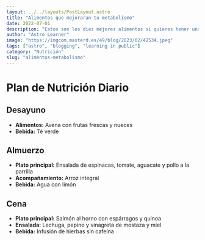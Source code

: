 ```yaml
---
layout: ../../layouts/PostLayout.astro
title: "Alimentos que mejoraran tu metabolismo"
date: 2022-07-01
description: "Estos son los diez mejores alimentos si quieres tener una dieta balanceada, y no morir en el intento."
author: "Astro Learner"
image: "https://imgcom.masterd.es/49/blog/2023/02/42534.jpeg"
tags: ["astro", "blogging", "learning in public"]
category: "Nutrición"
slug: "alimentos-metabolismo"
---
```


# Plan de Nutrición Diario

## Desayuno

- **Alimentos:** Avena con frutas frescas y nueces
- **Bebida:** Té verde

## Almuerzo

- **Plato principal:** Ensalada de espinacas, tomate, aguacate y pollo a la parrilla
- **Acompañamiento:** Arroz integral
- **Bebida:** Agua con limón

## Cena

- **Plato principal:** Salmón al horno con espárragos y quinoa
- **Ensalada:** Lechuga, pepino y vinagreta de mostaza y miel
- **Bebida:** Infusión de hierbas sin cafeína

